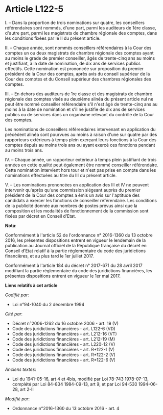 # Article L122-5

I. – Dans la proportion de trois nominations sur quatre, les conseillers référendaires sont nommés, d'une part, parmi les
auditeurs de 1ère classe, d'autre part, parmi les magistrats de chambre régionale des comptes, dans les conditions fixées par
le II du présent article.

II. – Chaque année, sont nommés conseillers référendaires à la Cour des comptes un ou deux magistrats de chambre régionale
des comptes ayant au moins le grade de premier conseiller, âgés de trente-cinq ans au moins et justifiant, à la date de
nomination, de dix ans de services publics effectifs. Cette nomination est prononcée sur proposition du premier président de
la Cour des comptes, après avis du conseil supérieur de la Cour des comptes et du Conseil supérieur des chambres régionales
des comptes.

III. – En dehors des auditeurs de 1re classe et des magistrats de chambre régionale des comptes visés au deuxième alinéa du
présent article nul ne peut être nommé conseiller référendaire s'il n'est âgé de trente-cinq ans au moins à la date de
nomination et s'il ne justifie de dix ans de services publics ou de services dans un organisme relevant du contrôle de la
Cour des comptes.

Les nominations de conseillers référendaires intervenant en application du précédent alinéa sont pourvues au moins à raison
d'une sur quatre par des rapporteurs extérieurs à temps plein exerçant leurs fonctions à la Cour des comptes depuis au moins
trois ans ou ayant exercé ces fonctions pendant au moins trois ans.

IV. – Chaque année, un rapporteur extérieur à temps plein justifiant de trois années en cette qualité peut également être
nommé conseiller référendaire. Cette nomination intervient hors tour et n'est pas prise en compte dans les nominations
effectuées au titre du III du présent article.

V. – Les nominations prononcées en application des III et IV ne peuvent intervenir qu'après qu'une commission siégeant auprès
du premier président de la Cour des comptes a émis un avis sur l'aptitude des candidats à exercer les fonctions de conseiller
référendaire. Les conditions de la publicité donnée aux nombres de postes prévus ainsi que la composition et les modalités de
fonctionnement de la commission sont fixées par décret en Conseil d'Etat.

**Nota:**

Conformément à l'article 52 de l'ordonnance n° 2016-1360 du 13 octobre 2016, les présentes dispositions entrent en vigueur le
lendemain de la publication au Journal officiel de la République française du décret en Conseil d'Etat relatif à la partie
réglementaire du code des juridictions financières, et au plus tard le 1er juillet 2017.

Conformément à l'article 184 du décret n° 2017-671 du 28 avril 2017 modifiant la partie réglementaire du code des
juridictions financières, les présentes dispositions entrent en vigueur le 1er mai 2017.

**Liens relatifs à cet article**

_Codifié par_:

  - Loi n°94-1040 du 2 décembre 1994

_Cité par_:

  - Décret n°2006-1262 du 16 octobre 2006 - art. 19 (V)
  - Code des juridictions financières - art. L122-6 (VD)
  - Code des juridictions financières - art. L212-16 (VT)
  - Code des juridictions financières - art. L212-19 (M)
  - Code des juridictions financières - art. L220-12 (V)
  - Code des juridictions financières - art. R*122-1 (V)
  - Code des juridictions financières - art. R*122-2 (V)
  - Code des juridictions financières - art. R*122-6 (V)

_Anciens textes_:

  - Loi du 1941-05-16, art 4 et 4bis, modifié par Loi 78-743 1978-07-13, complété par Loi 84-834 1984-09-13, art 9, et par Loi 94-530 1994-06-28, art 2-II

_Modifié par_:

  - Ordonnance n°2016-1360 du 13 octobre 2016 - art. 4
